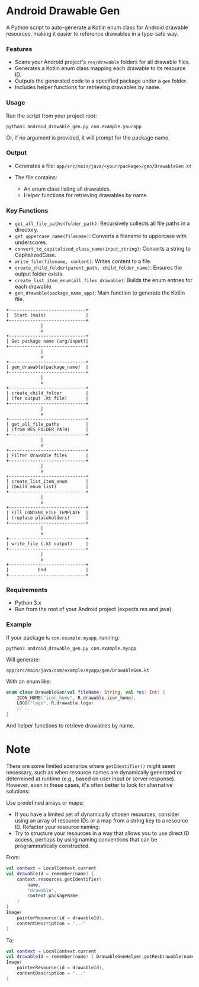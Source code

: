 # Android Drawable Gen 
A Python script to auto-generate a Kotlin enum class for Android drawable resources, making it easier to reference drawables in a type-safe way.

### Features

- Scans your Android project's `res/drawable` folders for all drawable files.
- Generates a Kotlin enum class mapping each drawable to its resource ID.
- Outputs the generated code to a specified package under a `gen` folder.
- Includes helper functions for retrieving drawables by name.

### Usage
Run the script from your project root:

```
python3 android_drawable_gen.py com.example.yourapp
```

Or, if no argument is provided, it will prompt for the package name.

### Output
- Generates a file:
`app/src/main/java/<your/package>/gen/DrawableGen.kt`

- The file contains:
    - An enum class listing all drawables.
    - Helper functions for retrieving drawables by name.
### Key Functions
- `get_all_file_paths(folder_path)`: Recursively collects all file paths in a directory.
- `get_uppercase_name(filename)`: Converts a filename to uppercase with underscores.
- `convert_to_capitalized_class_name(input_string)`: Converts a string to CapitalizedCase.
- `write_file(filename, content)`: Writes content to a file.
- `create_child_folder(parent_path, child_folder_name)`: Ensures the output folder exists.
- `create_list_item_enum(all_files_drawable)`: Builds the enum entries for each drawable.
- `gen_drawable(package_name_app)`: Main function to generate the Kotlin file.

```
+-----------------------------+
|  Start (main)               |
+-----------------------------+
             |
             v
+-----------------------------+
| Get package name (arg/input)|
+-----------------------------+
             |
             v
+-----------------------------+
| gen_drawable(package_name)  |
+-----------------------------+
             |
             v
+-----------------------------+
| create_child_folder         |
| (for output .kt file)       |
+-----------------------------+
             |
             v
+-----------------------------+
| get_all_file_paths          |
| (from RES_FOLDER_PATH)      |
+-----------------------------+
             |
             v
+-----------------------------+
| Filter drawable files       |
+-----------------------------+
             |
             v
+-----------------------------+
| create_list_item_enum       |
| (build enum list)           |
+-----------------------------+
             |
             v
+-----------------------------+
| Fill CONTENT_FILE_TEMPLATE  |
| (replace placeholders)      |
+-----------------------------+
             |
             v
+-----------------------------+
| write_file (.kt output)     |
+-----------------------------+
             |
             v
+-----------------------------+
|           End               |
+-----------------------------+
```

### Requirements
- Python 3.x
- Run from the root of your Android project (expects res and java).

### Example
If your package is `com.example.myapp`, running:

```
python3 android_drawable_gen.py com.example.myapp
```
Will generate:
```
app/src/main/java/com/example/myapp/gen/DrawableGen.kt
```
With an enum like:

```kotlin
enum class DrawableGen(val fileName: String, val res: Int) {
    ICON_HOME("icon_home", R.drawable.icon_home),
    LOGO("logo", R.drawable.logo)
    // ...
}
```

And helper functions to retrieve drawables by name.

# Note 



There are some limited scenarios where `getIdentifier()` might seem necessary, such as when resource names are dynamically generated or determined at runtime (e.g., based on user input or server response). However, even in these cases, it's often better to look for alternative solutions:

Use predefined arrays or maps: 
- If you have a limited set of dynamically chosen resources, consider using an array of resource IDs or a map from a string key to a resource ID.
Refactor your resource naming: 
- Try to structure your resources in a way that allows you to use direct ID access, perhaps by using naming conventions that can be programmatically constructed.

From:

```kotlin
val context = LocalContext.current
val drawableId = remember(name) {
    context.resources.getIdentifier(
        name,
        "drawable",
        context.packageName
    )
}
Image(
    painterResource(id = drawableId),
    contentDescription = "..."
)
```

To:

```kotlin
val context = LocalContext.current
val drawableId = remember(name) { DrawableGenHelper.getResDrawable(name).res }
Image(
    painterResource(id = drawableId),
    contentDescription = "..."
)
```
